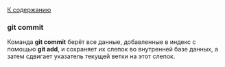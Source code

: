 [К содержанию](./readme.md)

### git commit

Команда __git commit__ берёт все данные, добавленные в индекс с помощью __git add__, и сохраняет их слепок во внутренней базе данных, а затем сдвигает указатель текущей ветки на этот слепок.